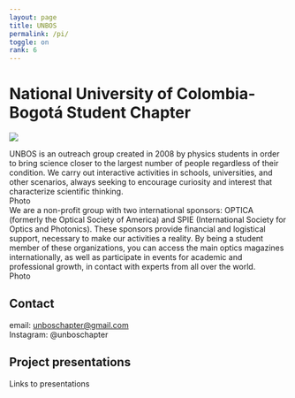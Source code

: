 ```yaml
---
layout: page
title: UNBOS
permalink: /pi/
toggle: on
rank: 6
---
```

# National University of Colombia-Bogotá Student Chapter
<img src="{{ 'unbos_logo.png' | prepend: site.images_dir | prepend: site.baseurl }}" />

UNBOS is an outreach group created in 2008 by physics students in order to bring science closer to the largest number of people regardless of their condition. We carry out interactive activities in schools, universities, and other scenarios, always seeking to encourage curiosity and interest that characterize scientific thinking.
<br/>
Photo
<br/>
We are a non-profit group with two international sponsors: OPTICA (formerly the Optical Society of America) and SPIE (International Society for Optics and Photonics). These sponsors provide financial and logistical support, necessary to make our activities a reality. By being a student member of these organizations, you can access the main optics magazines internationally, as well as participate in events for academic and professional growth, in contact with experts from all over the world.
<br/>
Photo
<br/>
## Contact

email: unboschapter@gmail.com <br/>
Instagram: @unboschapter

## Project presentations

Links to presentations
